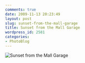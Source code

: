```yaml
---
comments: true
date: 2009-11-13 20:23:49
layout: post
slug: sunset-from-the-mall-garage
title: Sunset from the Mall Garage
wordpress_id: 2581
categories:
- PhotoBlog
---
```


![Sunset from the Mall Garage](http://ryanfitzer.com/main/wp-content/uploads/2009/11/photoblog-3.jpg)
